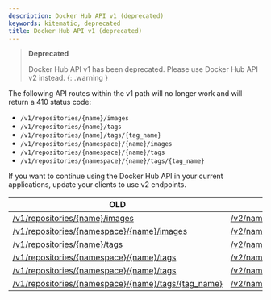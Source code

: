 ```yaml
---
description: Docker Hub API v1 (deprecated)
keywords: kitematic, deprecated
title: Docker Hub API v1 (deprecated)
---
```


> **Deprecated**
>
> Docker Hub API v1 has been deprecated. Please use Docker Hub API v2 instead.
{: .warning }

The following API routes within the v1 path will no longer work and will return a 410 status code:
* `/v1/repositories/{name}/images`
* `/v1/repositories/{name}/tags`
* `/v1/repositories/{name}/tags/{tag_name}`
* `/v1/repositories/{namespace}/{name}/images`
* `/v1/repositories/{namespace}/{name}/tags`
* `/v1/repositories/{namespace}/{name}/tags/{tag_name}`

If you want to continue using the Docker Hub API in your current applications, update your clients to use v2 endpoints.

| **OLD** | **NEW** |
| -------------- | ------------ |
| [/v1/repositories/{name}/images](https://github.com/moby/moby/blob/v1.3.0/docs/sources/reference/api/docker-io_api.md#list-user-repository-images)| [/v2/namespaces/{namespace}/repositories/{repository}/images](https://docs.docker.com/docker-hub/api/latest/#tag/images/operation/GetNamespacesRepositoriesImages)|
| [/v1/repositories/{namespace}/{name}/images](https://github.com/moby/moby/blob/v1.3.0/docs/sources/reference/api/docker-io_api.md#list-user-repository-images)| [/v2/namespaces/{namespace}/repositories/{repository}/images](https://docs.docker.com/docker-hub/api/latest/#tag/images/operation/GetNamespacesRepositoriesImages)|
| [/v1/repositories/{name}/tags](https://github.com/moby/moby/blob/v1.8.3/docs/reference/api/registry_api.md#list-repository-tags)| [/v2/namespaces/{namespace}/repositories/{repository}/tags](/docker-hub/api/latest/#tag/repositories/paths/~1v2~1namespaces~1%7Bnamespace%7D~1repositories~1%7Brepository%7D~1tags/get)|
| [/v1/repositories/{namespace}/{name}/tags](https://github.com/moby/moby/blob/v1.8.3/docs/reference/api/registry_api.md#list-repository-tags)| [/v2/namespaces/{namespace}/repositories/{repository}/tags](/docker-hub/api/latest/#tag/repositories/paths/~1v2~1namespaces~1%7Bnamespace%7D~1repositories~1%7Brepository%7D~1tags/get)|
| [/v1/repositories/{namespace}/{name}/tags](https://github.com/moby/moby/blob/v1.8.3/docs/reference/api/registry_api.md#get-image-id-for-a-particular-tag)| [/v2/namespaces/{namespace}/repositories/{repository}/tags/{tag}](/docker-hub/api/latest/#tag/repositories/paths/~1v2~1namespaces~1%7Bnamespace%7D~1repositories~1%7Brepository%7D~1tags~1%7Btag%7D/get)|
| [/v1/repositories/{namespace}/{name}/tags/{tag_name}](https://github.com/moby/moby/blob/v1.8.3/docs/reference/api/registry_api.md#get-image-id-for-a-particular-tag)| [/v2/namespaces/{namespace}/repositories/{repository}/tags/{tag}](/docker-hub/api/latest/#tag/repositories/paths/~1v2~1namespaces~1%7Bnamespace%7D~1repositories~1%7Brepository%7D~1tags~1%7Btag%7D/get)|
